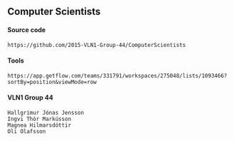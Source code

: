 ## Computer Scientists

#### Source code

	https://github.com/2015-VLN1-Group-44/ComputerScientists

#### Tools

	https://app.getflow.com/teams/331791/workspaces/275048/lists/1093466?sortBy=position&viewMode=row

#### VLN1 Group 44

	Hallgrímur Jónas Jensson
	Ingvi Thór Markússon
	Magnea Hilmarsdóttir
	Oli Olafsson

